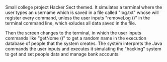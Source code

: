 Small college project Hacker Sect themed.
It simulates a terminal where the user types an username which is saved in a file called "log.txt" whose will register
every command, unless the user inputs "removeLog ()" in the terminal command line, which exludes all data saved in the file.

Then the screen changes to the terminal, in which the user inputs commands like "getNome ()" to get a random name in the
execution database of people that the system creates.
The system interprets the Java commands the user inputs and executes it simulating the "hacking" system to get and set people
data and manage bank accounts.
